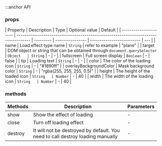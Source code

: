 :::anchor API

### props

| Property               | Description                                                                           | Type      | Optional value   | Default                    |
| ---------------------- | ------------------------------------------------------------------------------------- | --------- | ---------------- | -------------------------- | --- |
| name                   | Load effect type name                                                                 | `String`  | refer to example | "plane"                    |
| target                 | DOM object or string that can be obtained through <code>document.querySelector</code> | `Object   | String`          | -                          | -   |
| fullscreen             | Full screen display                                                                   | `Boolean` | -                | false                      |
| tip                    | Loading text                                                                          | `String`  | -                | -                          |
| color                  | The color of the loading icon                                                         | `String`  | -                | "#1890ff"                  |
| overlayBackgroundColor | Mask background color                                                                 | `String`  | -                | "rgba(255, 255, 255, 0.5)" |
| height                 | The height of the loaded icon                                                         | `String   | Number`          | -                          | 40  |
| width                  | The width of the loading icon                                                         | `String   | Number`          | -                          | 40  |

### methods

| Methods | Description                                                                    | Parameters |
| ------- | ------------------------------------------------------------------------------ | ---------- |
| show    | Show the effect of loading                                                     | -          |
| close   | Turn off loading effect                                                        | -          |
| destroy | It will not be destroyed by default. You need to call destroy loading manually | -          |
